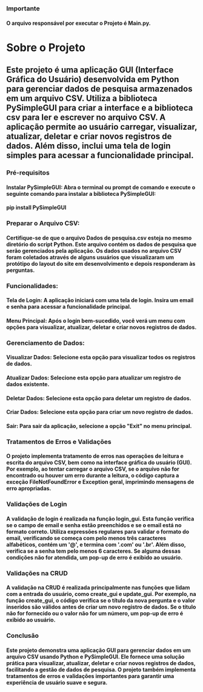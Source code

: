 ### Importante
#### O arquivo responsável por executar o Projeto é Main.py.
# Sobre o Projeto
## Este projeto é uma aplicação GUI (Interface Gráfica do Usuário) desenvolvida em Python para gerenciar dados de pesquisa armazenados em um arquivo CSV. Utiliza a biblioteca PySimpleGUI para criar a interface e a biblioteca csv para ler e escrever no arquivo CSV. A aplicação permite ao usuário carregar, visualizar, atualizar, deletar e criar novos registros de dados. Além disso, inclui uma tela de login simples para acessar a funcionalidade principal.

### Pré-requisitos
#### Instalar PySimpleGUI: Abra o terminal ou prompt de comando e execute o seguinte comando para instalar a biblioteca PySimpleGUI:
#### pip install PySimpleGUI

### Preparar o Arquivo CSV: 
#### Certifique-se de que o arquivo Dados de pesquisa.csv esteja no mesmo diretório do script Python. Este arquivo contém os dados de pesquisa que serão gerenciados pela aplicação. Os dados usados no arquivo CSV foram coletados através de alguns usuários que visualizaram um protótipo do layout do site em desenvolvimento e depois responderam às perguntas.

### Funcionalidades: 

#### Tela de Login: A aplicação iniciará com uma tela de login. Insira um email e senha para acessar a funcionalidade principal.

#### Menu Principal: Após o login bem-sucedido, você verá um menu com opções para visualizar, atualizar, deletar e criar novos registros de dados.

### Gerenciamento de Dados:

#### Visualizar Dados: Selecione esta opção para visualizar todos os registros de dados.
#### Atualizar Dados: Selecione esta opção para atualizar um registro de dados existente.
#### Deletar Dados: Selecione esta opção para deletar um registro de dados.
#### Criar Dados: Selecione esta opção para criar um novo registro de dados.
#### Sair: Para sair da aplicação, selecione a opção "Exit" no menu principal.
### Tratamentos de Erros e Validações
#### O projeto implementa tratamento de erros nas operações de leitura e escrita do arquivo CSV, bem como na interface gráfica do usuário (GUI). Por exemplo, ao tentar carregar o arquivo CSV, se o arquivo não for encontrado ou houver um erro durante a leitura, o código captura a exceção FileNotFoundError e Exception geral, imprimindo mensagens de erro apropriadas.

### Validações de Login
#### A validação de login é realizada na função login_gui. Esta função verifica se o campo de email e senha estão preenchidos e se o email está no formato correto. Utiliza expressões regulares para validar o formato do email, verificando se começa com pelo menos três caracteres alfabéticos, contém um '@', e termina com '.com' ou '.br'. Além disso, verifica se a senha tem pelo menos 6 caracteres. Se alguma dessas condições não for atendida, um pop-up de erro é exibido ao usuário.

### Validações na CRUD
#### A validação na CRUD é realizada principalmente nas funções que lidam com a entrada do usuário, como create_gui e update_gui. Por exemplo, na função create_gui, o código verifica se o título da nova pergunta e o valor inseridos são válidos antes de criar um novo registro de dados. Se o título não for fornecido ou o valor não for um número, um pop-up de erro é exibido ao usuário.

### Conclusão
#### Este projeto demonstra uma aplicação GUI para gerenciar dados em um arquivo CSV usando Python e PySimpleGUI. Ele fornece uma solução prática para visualizar, atualizar, deletar e criar novos registros de dados, facilitando a gestão de dados de pesquisa. O projeto também implementa tratamentos de erros e validações importantes para garantir uma experiência de usuário suave e segura.

